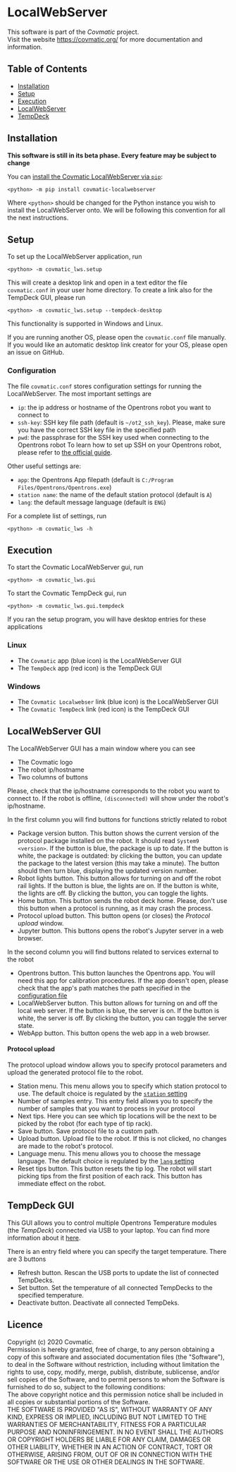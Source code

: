 # LocalWebServer
This software is part of the *Covmatic* project.  
Visit the website https://covmatic.org/ for more documentation and information.

## Table of Contents
* [Installation](#installation)
* [Setup](#setup)
* [Execution](#execution)
* [LocalWebServer](#localwebserver-gui)
* [TempDeck](#tempdeck-gui)

## Installation
**This software is still in its beta phase. Every feature may be subject to change**

You can [install the Covmatic LocalWebServer via `pip`](https://pypi.org/project/covmatic-localwebserver):
```
<python> -m pip install covmatic-localwebserver
```
Where `<python>` should be changed for the Python instance you wish to install the LocalWebServer onto. We will be following this convention for all the next instructions. 

## Setup
To set up the LocalWebServer application, run
```
<python> -m covmatic_lws.setup
``` 
This will create a desktop link and open in a text editor the file `covmatic.conf` in your user home directory.
To create a link also for the TempDeck GUI, please run
```
<python> -m covmatic_lws.setup --tempdeck-desktop
``` 
This functionality is supported in Windows and Linux.

If you are running another OS, please open the `covmatic.conf` file manually.
If you would like an automatic desktop link creator for your OS, please open an issue on GitHub. 

### Configuration
The file `covmatic.conf` stores configuration settings for running the LocalWebServer. The most important settings are
 - `ip`: the ip address or hostname of the Opentrons robot you want to connect to
 - `ssh-key`: SSH key file path (default is `~/ot2_ssh_key`). Please, make sure you have the correct SSH key file in the specified path
 - `pwd`: the passphrase for the SSH key used when connecting to the Opentrons robot
To learn how to set up SSH on your Opentrons robot, please refer to [the official guide](https://support.opentrons.com/en/articles/3203681-setting-up-ssh-access-to-your-ot-2).

Other useful settings are:
 - `app`: the Opentrons App filepath (default is `C:/Program Files/Opentrons/Opentrons.exe`)
 - `station name`: the name of the default station protocol (default is `A`)
 - `lang`: the default message language (default is `ENG`)

For a complete list of settings, run
```
<python> -m covmatic_lws -h
```

## Execution
To start the Covmatic LocalWebServer gui, run
```
<python> -m covmatic_lws.gui
```
To start the Covmatic TempDeck gui, run
```
<python> -m covmatic_lws.gui.tempdeck
```
If you ran the setup program, you will have desktop entries for these applications

### Linux
 - The `Covmatic` app (blue icon) is the LocalWebServer GUI
 - The `TempDeck` app (red icon) is the TempDeck GUI

### Windows
 - The `Covmatic Localwebser` link (blue icon) is the LocalWebServer GUI
 - The `Covmatic TempDeck` link (red icon) is the TempDeck GUI

## LocalWebServer GUI
The LocalWebServer GUI has a main window where you can see
 - The Covmatic logo
 - The robot ip/hostname
 - Two columns of buttons

Please, check that the ip/hostname corresponds to the robot you want to connect to.
If the robot is offline, `(disconnected)` will show under the robot's ip/hostname.

In the first column you will find buttons for functions strictly related to robot
 - Package version button.
 This button shows the current version of the protocol package installed on the robot.
 It should read `System9 <version>`.
If the button is blue, the package is up to date.
If the button is white, the package is outdated: by clicking the button, you can update the package to the latest version (this may take a minute).
The button should then turn blue, displaying the updated version number.
- Robot lights button. This button allows for turning on and off the robot rail lights.
If the button is blue, the lights are on. 
If the button is white, the lights are off.
By clicking the button, you can toggle the lights.
- Home button. This button sends the robot deck home. Please, don't use this button when a protocol is running, as it may crash the process.
- Protocol upload button. This button opens (or closes) the *Protocol upload* window.
- Jupyter button. This buttons opens the robot's Jupyter server in a web browser.

In the second column you will find buttons related to services external to the robot
- Opentrons button. This button launches the Opentrons app.
  You will need this app for calibration procedures.
  If the app doesn't open, please check that the app's path matches the path specified in the [configuration file](#configuration)
- LocalWebServer button. This button allows for turning on and off the local web server.
  If the button is blue, the server is on. 
  If the button is white, the server is off.
  By clicking the button, you can toggle the server state.
- WebApp button. This button opens the web app in a web browser.

#### Protocol upload
The protocol upload window allows you to specify protocol parameters and upload the generated protocol file to the robot.
 - Station menu. This menu allows you to specify which station protocol to use. The default choice is regulated by the [`station` setting](#setup)
 - Number of samples entry. This entry field allows you to specify the number of samples that you want to process in your protocol
 - Next tips. Here you can see which tip locations will be the next to be picked by the robot (for each type of tip rack).
 - Save button. Save protocol file to a custom path.
 - Upload button. Upload file to the robot. If this is not clicked, no changes are made to the robot's protocol.
 - Language menu. This menu allows you to choose the message language. The default choice is regulated by the [`lang` setting](#setup)
 - Reset tips button. This button resets the tip log. The robot will start picking tips from the first position of each rack.
   This button has immediate effect on the robot.

## TempDeck GUI
This GUI allows you to control multiple Opentrons Temperature modules (the *TempDeck*) connected via USB to your laptop.
You can find more information about it [here](https://support.opentrons.com/en/articles/1820119-temperature-module).

There is an entry field where you can specify the target temperature.
There are 3 buttons
- Refresh button. Rescan the USB ports to update the list of connected TempDecks.
- Set button. Set the temperature of all connected TempDecks to the specified temperature.
- Deactivate button. Deactivate all connected TempDeks.

## Licence
Copyright (c) 2020 Covmatic.  
Permission is hereby granted, free of charge, to any person obtaining a copy of this software and associated documentation files (the "Software"), to deal in the Software without restriction, including without limitation the rights to use, copy, modify, merge, publish, distribute, sublicense, and/or sell copies of the Software, and to permit persons to whom the Software is furnished to do so, subject to the following conditions:  
The above copyright notice and this permission notice shall be included in all copies or substantial portions of the Software.  
THE SOFTWARE IS PROVIDED "AS IS", WITHOUT WARRANTY OF ANY KIND, EXPRESS OR IMPLIED, INCLUDING BUT NOT LIMITED TO THE WARRANTIES OF MERCHANTABILITY, FITNESS FOR A PARTICULAR PURPOSE AND NONINFRINGEMENT. IN NO EVENT SHALL THE AUTHORS OR COPYRIGHT HOLDERS BE LIABLE FOR ANY CLAIM, DAMAGES OR OTHER LIABILITY, WHETHER IN AN ACTION OF CONTRACT, TORT OR OTHERWISE, ARISING FROM, OUT OF OR IN CONNECTION WITH THE SOFTWARE OR THE USE OR OTHER DEALINGS IN THE SOFTWARE.   
